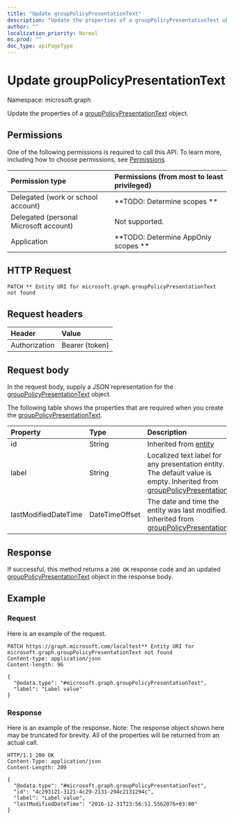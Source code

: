 ```yaml
---
title: "Update groupPolicyPresentationText"
description: "Update the properties of a groupPolicyPresentationText object."
author: ""
localization_priority: Normal
ms.prod: ""
doc_type: apiPageType
---
```


# Update groupPolicyPresentationText

Namespace: microsoft.graph

Update the properties of a [groupPolicyPresentationText](../resources/grouppolicypresentationtext.md) object.

## Permissions
One of the following permissions is required to call this API. To learn more, including how to choose permissions, see [Permissions](/concepts/permissions-reference.md).

|Permission type|Permissions (from most to least privileged)|
|:---|:---|
|Delegated (work or school account)|**TODO: Determine scopes **|
|Delegated (personal Microsoft account)|Not supported.|
|Application|**TODO: Determine AppOnly scopes **|

## HTTP Request
<!-- {
  "blockType": "ignored"
}
-->
``` http
PATCH ** Entity URI for microsoft.graph.groupPolicyPresentationText not found
```

## Request headers
|Header|Value|
|:---|:---|
|Authorization|Bearer {token}|

## Request body
In the request body, supply a JSON representation for the [groupPolicyPresentationText](../resources/grouppolicypresentationtext.md) object.

The following table shows the properties that are required when you create the [groupPolicyPresentationText](../resources/grouppolicypresentationtext.md).

|Property|Type|Description|
|:---|:---|:---|
|id|String| Inherited from [entity](../resources/entity.md)|
|label|String|Localized text label for any presentation entity. The default value is empty. Inherited from [groupPolicyPresentation](../resources/grouppolicypresentation.md)|
|lastModifiedDateTime|DateTimeOffset|The date and time the entity was last modified. Inherited from [groupPolicyPresentation](../resources/grouppolicypresentation.md)|



## Response
If successful, this method returns a `200 OK` response code and an updated [groupPolicyPresentationText](../resources/grouppolicypresentationtext.md) object in the response body.

## Example

### Request
Here is an example of the request.
<!-- {
  "blockType": "request",
  "name": "update_grouppolicypresentationtext"
}
-->
``` http
PATCH https://graph.microsoft.com/localtest** Entity URI for microsoft.graph.groupPolicyPresentationText not found
Content-type: application/json
Content-length: 96

{
  "@odata.type": "#microsoft.graph.groupPolicyPresentationText",
  "label": "Label value"
}
```

### Response
Here is an example of the response. Note: The response object shown here may be truncated for brevity. All of the properties will be returned from an actual call.
<!-- {
  "blockType": "response",
  "truncated": true
}
-->
``` http
HTTP/1.1 200 OK
Content-Type: application/json
Content-Length: 209

{
  "@odata.type": "#microsoft.graph.groupPolicyPresentationText",
  "id": "4c293121-3121-4c29-2131-294c2131294c",
  "label": "Label value",
  "lastModifiedDateTime": "2016-12-31T23:56:51.5562076+03:00"
}
```

